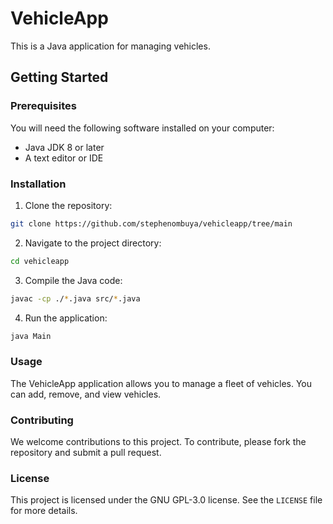 # VehicleApp

This is a Java application for managing vehicles.

## Getting Started

### Prerequisites

You will need the following software installed on your computer:

* Java JDK 8 or later
* A text editor or IDE

### Installation

1. Clone the repository:

```bash
git clone https://github.com/stephenombuya/vehicleapp/tree/main
```

2. Navigate to the project directory:

```bash
cd vehicleapp
```

3. Compile the Java code:

```bash
javac -cp ./*.java src/*.java
```

4. Run the application:

```bash
java Main
```



### Usage
The VehicleApp application allows you to manage a fleet of vehicles. You can add, remove, and view vehicles.



### Contributing
We welcome contributions to this project. To contribute, please fork the repository and submit a pull request. 


### License
This project is licensed under the GNU GPL-3.0 license. See the `LICENSE` file for more details.
